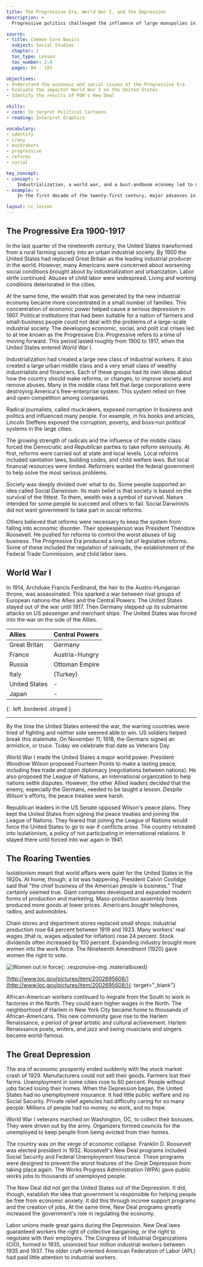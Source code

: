 ```yaml
---
title: The Progressive Era, World War I, and the Depression
description: >
  Progressive politics challenged the influence of large monopolies in the late 1800s and early 1900s. The United States became a major world power after it joined the Allies in World War I and helped them to victory. The Great Depression in the 1930s began with the stock market crash of 1929. Many workers lost their jobs. As a result, people lost their homes, farms, and other property.

source:
- title: Common Core Basics
  subject: Social Studies
  chapter: 2
  toc_type: Lesson
  toc_number: 2.4
  pages: 94 - 101

objectives:
- Understand the economic and social issues of the Progressive Era
- Evaluate the impactof World War I on the United States
- Identify the results of FDR's New Deal

skills:
- core: In terpret Political Cartoons
- reading: Interpret Graphics

vocabulary:
- identify
- irony
- muckrakers
- progressive
- reforms
- social

key_concept:
- concept: >
    Industrialization, a world war, and a bust-andboom economy led to major social and economic changes in the first half of the twentieth century.
- example: >
    In the first decade of the twenty-first century, major advances in technology changed the work place. The United States was involved in fore ign wars, and a real estate boom fueled social and economic changes. In the first four decades of the twentieth century, the notion dealt with similar issues.

layout: cc_lesson
---
```

## The Progressive Era 1900-1917

In the last quarter of the nineteenth century, the United States transformed from a rural farming society into an urban industrial society. By 1900 the United States had replaced Great Britain as the leading industrial producer in the world. However, many Americans were concerned about worsening social conditions brought about by industrialization and urbanization. Labor strife continued. Abuses of child labor were widespread. Living and working conditions deteriorated in the cities.

At the same time, the wealth that was generated by the new industrial economy became more concentrated in a small number of families. This concentration of economic power helped cause a serious depression in 1907. Political institutions that had been suitable for a nation of farmers and small-business people could not deal with the problems of a large-scale industrial society. The developing economic, social, and polit ical crises led to at ime known as the Progressive Era. Progressive refers to a time of moving forward. This period lasted roughly from 1900 to 1917, when the United States entered World War I.

Industrialization had created a large new class of industrial workers. It also created a large urban middle class and a very small class of wealthy industrialists and financiers. Each of these groups had its own ideas about how the country should make reforms, or changes, to improve society and remove abuses. Many in the middle class felt that large corporations were destroying America's free-enterprise system. This system relied on free and open competition among companies.

Radical journalists, called muckrakers, exposed corruption in  business and politics and influenced many people. For example, in his books and articles, Lincoln Steffens exposed the corruption, poverty, and boss-run political systems in the large cities.

The growing strength of radicals and the influence of the middle class forced the Democratic and Republican parties to take reform seriously. At first, reforms were carried out at state and local levels. Local reforms included sanitation laws, building codes, and child welfare laws. But local financial resources were limited. Reformers wanted the federal government to help solve the most serious problems.

Society was deeply divided over what to do. Some people supported an idea called Social Darwinism. Its main belief is that society is based on the survival of the fittest. To them, wealth was a symbol of survival. Nature intended for some people to succeed and others to fail. Social Darwinists did not want government to take part in social reforms.

Others believed that reforms were necessary to keep the system from falling into economic disorder. Their spokesperson was President Theodore Roosevelt. He pushed for reforms to control the worst abuses of big business. The Progressive Era produced a long list of legislative reforms. Some of these included the regulation of railroads, the establishment of the Federal Trade Commission, and child labor laws.

## World War I

In 1914, Archduke Francis Ferdinand, the heir to the Austro-Hungarian throne, was assassinated. This sparked a war between rival groups of European nations-the Allies and the Central Powers. The United States stayed out of the war until 1917. Then Germany stepped up its submarine attacks on US passenger and merchant ships. The United States was forced into the war on the side of the Allies.

| Allies | Central Powers |
|:-|:-|
| Great Britan | Germany |
| France | Austria-Hungry |
| Russia | Ottoman Empire |
| Italy | (Turkey) |
| United States | - |
| Japan | - |
{: .left .bordered .striped }

---

By the time the United States entered the war, the warring countries were tired of fighting and neither side seemed able to win. US soldiers helped break this stalemate. On November 11, 1918, the Germans signed an armistice, or truce. Today we celebrate that date as Veterans Day.

World War I made the United States a major world power. President Woodrow Wilson proposed Fourteen Points to make a lasting peace, including free trade and open diplomacy (negotiations between nations). He also proposed the League of Nations, an international organization to help nations settle disputes. However, the other Allied leaders decided that the enemy, especially the Germans, needed to be taught a lesson. Despite Wilson's efforts, the peace treaties were harsh.

Republican leaders in the US Senate opposed Wilson's peace plans. They kept the United States from signing the peace treaties and joining the League of Nations. They feared that joining the League of Nations would force the United States to go to war if conflicts arose. The country retreated into isolationism, a policy of not participating in international relations. It stayed there until forced into war again in 1941.

## The Roaring Twenties

Isolationism meant that world affairs were quiet for the United States in the 1920s. At home, though, a lot was happening. President Calvin Coolidge said that "the chief business of the American people is business." That certainly seemed true. Giant companies developed and expanded modern forms of production and marketing. Mass-production assembly lines produced more goods at lower prices. Americans bought telephones, radios, and automobiles.

Chain stores and department stores replaced small shops. Industrial production rose 64 percent between 1919 and 1923. Many workers' real wages (that is, wages adjusted for inflation) rose 24 percent. Stock dividends often increased by 100 percent. Expanding industry brought more women into the work force. The Nineteenth Amendment (1920) gave women the right to vote.

![Women out in force](-1920_election_day.jpg){: .responsive-img .materialboxed}

[http://www.loc.gov/pictures/item/2002695608/](http://www.loc.gov/pictures/item/2002695608/){: target="_blank"}

African-American workers continued to migrate from the South to work in factories in the North. They could earn higher wages in the North. The neighborhood of Harlem in New York City became home to thousands of African-Americans. This new community gave rise to the Harlem Renaissance, a period of great artistic and cultural achievement. Harlem Renaissance poets, writers, and jazz and swing musicians and singers became world-famous.

## The Great Depression

The era of economic prosperity ended suddenly with the stock market crash of 1929. Manufacturers could not sell their goods. Farmers lost their farms. Unemployment in some cities rose to 60 percent. People without jobs faced losing their homes. When the Depression began, the United States had no unemployment insurance. It had little public welfare and no Social Security. Private relief agencies had difficulty caring for so many people. Millions of people had no money, no work, and no hope.

World War I veterans marched on Washington, DC, to collect their bonuses. They were driven out by the army. Organizers formed councils for the unemployed to keep people from being evicted from their homes.

The country was on the verge of economic collapse. Franklin D. Roosevelt was elected president in 1932. Roosevelt's New Deal programs included Social Security and Federal Unemployment Insurance. These programs were designed to prevent the worst features of the Great Depression from taking place again. The Works Progress Administration (WPA) gave public works jobs to thousands of unemployed people.

The New Deal did not get the United States out of the Depression. It did, though, establish the idea that government is responsible for helping people be free from economic anxiety. It did this through income support programs and the creation of jobs. At the same time, New Deal programs greatly increased the government's role in regulating the economy.

Labor unions made great gains during the Depression. New Deal laws guaranteed workers the right of collective bargaining, or the right to negotiate with their employers. The Congress of Industrial Organizations (CIO), formed in 1935, unionized four million industrial workers between 1935 and 1937. The older craft-oriented American Federation of Labor (APL) had paid little attention to industrial workers.